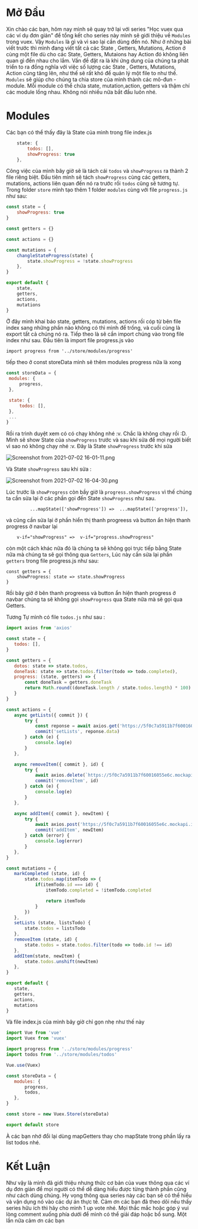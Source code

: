 # Mở Đầu
Xin chào các bạn, hôm nay mình sẽ quay trở lại với series "Học vuex qua các ví dụ đơn giản" để tổng kết cho series này mình sẽ giới thiệu về `Modules` trong vuex. Vậy `Modules` là gì và vì sao lại cần dùng đến nó.  Như ở những bài viết trước thì mình đang viết tất cả các  State , Getters, Mutations, Action ở cùng một file dù cho các State, Getters, Mutaions hay Action đó không liên quan gì đến nhau cho lắm. Vấn đề đặt ra là khi ứng dung của chúng ta phát triển to ra đồng nghĩa với việc số lượng các State , Getters, Mutations, Action cũng tăng lên, như thế sẽ rất khó để quản lý một file to như thế. `Modules` sẽ giúp cho chúng ta chia store của mình thành các mô-đun - module. Mỗi module có thể chứa state, mutation,action, getters và thậm chí các module lồng nhau. Không nói nhiều nữa bắt đầu luôn nhé.

# Modules
Các bạn có thể thấy đây là State của mình trong file index.js
```js
    state: {
        todos: [],
        showProgress: true
    },
```
Công việc của mình bây giờ sẽ là tách cái `todos` và `showProgress` ra thành 2 file riêng biệt. Đầu tiên mình sẽ tách `showProgress` cùng các getters, mutations, actions liên quan đến nó ra trước rồi `todos` cũng sẽ tương tự. Trong folder `store` mình tạo thêm 1 folder `modules` cùng với file `progress.js` như sau: 
```js
const state = {
    showProgress: true
}

const getters = {}

const actions = {}

const mutations = {
    changleStateProgress(state) {
        state.showProgress = !state.showProgress
    },
}

export default {
	state,
	getters,
	actions,
	mutations
}
```
Ở đây mình khai báo state, getters, mutations, actions rồi cóp từ bên file index sang những phần nào không có thì mình để trống, và cuối cùng là export tất cả chúng nó ra. Tiếp theo là sẽ cần import chúng vào trong file index như sau. Đầu tiên là import file progress.js vào 

    import progress from '../store/modules/progress'
   tiếp theo ở const storeData  mình sẽ thêm modules progress nữa là xong 
   ```js
   const storeData = {
    modules: {
        progress,
    },

    state: {
        todos: [],
    },
    ...
   }
   ```
   Rồi ra trình duyệt xem có có chạy không nhé :v. Chắc là không chạy rồi :D. Mình sẽ show State của `showProgress` trước và sau khi sửa để mọi người biết vì sao nó không chạy nhé :v. Đây là State `showProgress` trước khi sửa 
   
![Screenshot from 2021-07-02 16-01-11.png](https://images.viblo.asia/957beeb7-a597-457d-80eb-d54f6958021c.png)
   
  Và State `showProgress` sau khi sửa : 
  
  ![Screenshot from 2021-07-02 16-04-30.png](https://images.viblo.asia/1c1ebdd1-ffb1-42cd-816a-5a7eb1ac51e2.png)
   
   
Lúc trước là `showProgress` còn bầy giờ là `progress.showProgress` vì thế chúng ta cần sửa lại ở các phần gọi đến State `showProgress` như sau. 

             ...mapState(['showProgress']) =>  ...mapState(['progress']),
             
  và cũng cần sửa lại ở phần hiển thị thanh progreess và button  ẩn hiện thanh progress ở navbar lại 
  
        v-if="showProgress" =>  v-if="progress.showProgress"
        
còn một cách khác nữa đó là chúng ta sẽ không gọi trực tiếp bằng State nữa mà chúng ta sẽ gọi thông qua `Getters`, Lúc này cần sửa lại phần `getters` trong file progress.js như sau: 
```
const getters = {
    showProgress: state => state.showProgress
}
```
 Rồi bây giờ ở bên  thanh progreess và button  ẩn hiện thanh progress ở navbar chúng ta sẽ không gọi `showProgress` qua State nữa mà sẽ gọi qua Getters.
 
 Tương Tự mình có file `todos.js` như sau : 
 ```js
 import axios from 'axios'

const state = {
    todos: [],
}

const getters = {
    dotos: state => state.todos,
    doneTask: state => state.todos.filter(todo => todo.completed),
    progress: (state, getters) => {
        const doneTask = getters.doneTask
        return Math.round((doneTask.length / state.todos.length) * 100)
    }
}

const actions = {
    async getLists({ commit }) {
        try {
            const reponse = await axios.get('https://5f0c7a5911b7f60016055e6c.mockapi.io/Api/ahihi')
            commit('setLists', reponse.data)
        } catch (e) {
            console.log(e)
        }
    },

    async removeItem({ commit }, id) {
        try {
            await axios.delete(`https://5f0c7a5911b7f60016055e6c.mockapi.io/Api/ahihi/${id}`)
            commit('removeItem', id)
        } catch (e) {
            console.log(e)
        }
    },

    async addItem({ commit }, newItem) {
        try {
            await axios.post('https://5f0c7a5911b7f60016055e6c.mockapi.io/Api/ahihi/', newItem)
            commit('addItem', newItem)
        } catch (error) {
            console.log(error)
        }
    },
}

const mutations = {
    markCompleted (state, id) {
        state.todos.map(itemTodo => {
            if(itemTodo.id === id) {
                itemTodo.completed = !itemTodo.completed

                return itemTodo
            }
        })
    },
    setLists (state, listsTodo) {
        state.todos = listsTodo
    },
    removeItem (state, id) {
        state.todos = state.todos.filter(todo => todo.id !== id)
    },
    addItem(state, newItem) {
        state.todos.unshift(newItem)
    },
}

export default {
	state,
	getters,
	actions,
	mutations
}
 ```
 
 Và file index.js của mình bây giờ chỉ gọn nhẹ như thế này 
 ```js
 import Vue from 'vue'
import Vuex from 'vuex'

import progress from '../store/modules/progress'
import todos from '../store/modules/todos'

Vue.use(Vuex)

const storeData = {
    modules: {
        progress,
        todos,
    },
}

const store = new Vuex.Store(storeData)

export default store
 ```
 À các bạn nhớ đổi lại dùng mapGetters thay cho mapState trong  phần lấy ra list todos nhé.
 
 # Kết Luận
 Như vậy là mình đã giới thiệu nhưng thức cơ bản của vuex thông qua các ví dụ đơn giản để mọi người có thể dễ dàng hiểu được từng thành phần cũng như cách dùng chúng. Hy vọng thông qua series này các bạn sẽ có thể hiểu và vận dụng nó vào các dự án thực tế. Cảm ơn các bạn đã theo dõi nếu thấy series hữu ích thì hãy cho mình 1 up vote nhé. Mọi thắc mắc hoặc góp ý vui lòng comment xuống phía dưới để mình có thể giải đáp hoặc bổ sung. Một lần nữa cảm ơn các bạn